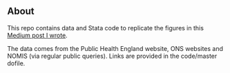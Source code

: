 ## About

This repo contains data and Stata code to replicate the figures in this <a href="https://medium.com/@maxnathan/the-city-and-the-virus-db8f4a68e404" target="_blank">Medium post I wrote</a>.

The data comes from the Public Health England website, ONS websites and NOMIS (via regular public queries). Links are provided in the code/master dofile.
